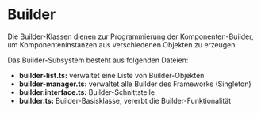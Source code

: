 # Builder

Die Builder-Klassen dienen zur Programmierung der Komponenten-Builder, um Komponenteninstanzen aus verschiedenen Objekten zu erzeugen.


Das Builder-Subsystem besteht aus folgenden Dateien:

* **builder-list.ts:** verwaltet eine Liste von Builder-Objekten
* **builder-manager.ts:** verwaltet alle Builder des Frameworks (Singleton) 
* **builder.interface.ts:** Builder-Schnittstelle
* **builder.ts:** Builder-Basisklasse, vererbt die Builder-Funktionalität
